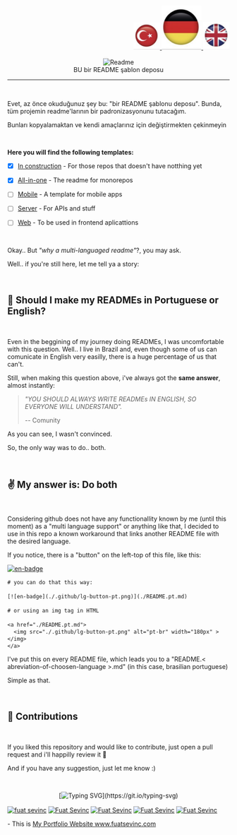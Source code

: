 <div align="right" >
  <a href="./README.md">
    <img src="./images/tr.png" alt="Türkce" width="60px" ></img>
  </a>
  <a href="./README.de.md">
    <img src="./images/de.png" alt="Deutsch" width="90px" ></img>
  </a>
  <a href="./README.en.md">
    <img src="./images/en.png" alt="English" width="60px" ></img>
  </a>
</div>
<br/>

<div align="center">
  <img src="./images/github.png" alt="Readme" />
  <br/>
  <span>BU bir README şablon deposu</span>
</div>

--- 

<br/>

Evet, az önce okuduğunuz şey bu: "bir README şablonu deposu".
Bunda, tüm projemin readme'larının bir padronizasyonunu tutacağım.

Bunları kopyalamaktan ve kendi amaçlarınız için değiştirmekten çekinmeyin

<br/>

**Here you will find the following templates:**

- [x] [In construction](./construction) - For those repos that doesn't have notthing yet <br/>

- [x] [All-in-one](./all-in-one) - The readme for monorepos <br/>

- [ ] [Mobile](./mobile) - A template for mobile apps <br/>

- [ ] [Server](./server) - For APIs and stuff<br/>

- [ ] [Web](./server) - To be used in frontend aplicattions <br/>

<br/>

Okay.. But *"why a multi-languaged readme"*?, you may ask.

Well.. if you're still here, let me tell ya a story:

<br/>

## :thinking: Should I make my READMEs in Portuguese or English?
<br/>

Even in the beggining of my journey doing READMEs, I was uncomfortable with this question. 
Well.. I live in Brazil and, even though some of us can comunicate in English very easilly, there is a huge percentage of us that can't.

Still, when making this question above, i've always got the **same answer**, almost instantly: 

> *"YOU SHOULD ALWAYS WRITE READMEs IN ENGLISH, SO EVERYONE WILL UNDERSTAND".*
>
> -- Comunity


As you can see, I wasn't convinced.

So, the only way was to do.. both.

<br/>

## :v: My answer is: Do both
<br/>

Considering github does not have any functionallity known by me (until this moment) as a "multi language support" or anything like that, I decided to use in this repo a known workaround that links another README file with the desired language.

If you notice, there is a "button" on the left-top of this file, like this:
  
[![en-badge](./.github/lg-button-pt.png)](./README.pt.md)

```
# you can do that this way:

[![en-badge](./.github/lg-button-pt.png)](./README.pt.md)

# or using an img tag in HTML

<a href="./README.pt.md">
  <img src="./.github/lg-button-pt.png" alt="pt-br" width="180px" ></img>
</a>
```

I've put this on every README file, which leads you to a "README.\< abreviation-of-choosen-language \>.md" (in this case, brasilian portuguese)

Simple as that.

<br/>

## :handshake: Contributions
<br/>

If you liked this repository and would like to contribute, just open a pull request and i'll happilly review it :white_heart:

And if you have any suggestion, just let me know :)

<br/>
<div align='center'>
  
[![Typing SVG](https://readme-typing-svg.herokuapp.com?font=Timmana&size=30&duration=6000&color=F74747&center=true&vCenter=true&lines=%F0%9F%94%97+Connect+with+me...)](https://git.io/typing-svg)
<p align="left">
  <a href="https://www.linkedin.com/in/fuat-sevin%C3%A7-6a7969217/" target="blank"><img align="center" src="https://raw.githubusercontent.com/rahuldkjain/github-profile-readme-generator/master/src/images/icons/Social/linked-in-alt.svg" alt="fuat sevinc" height="30" width="40" /></a>
<a href="https://codepen.io/fuatsevinc" target="blank"><img align="center" src="https://cdn.jsdelivr.net/npm/simple-icons@3.0.1/icons/codepen.svg" alt="Fuat Sevinc" height="30" width="40" /></a>  
  <a href="https://app.netlify.com/teams/fuatsevinc/overview" target="blank"><img align="center" src="https://cdn.jsdelivr.net/npm/simple-icons@3.0.1/icons/netlify.svg" alt="Fuat Sevinc" height="30" width="40" /></a>
<a href="https://twitter.com/FuatSevinc_" target="blank"><img align="center" src="https://cdn.jsdelivr.net/npm/simple-icons@3.0.1/icons/twitter.svg" alt="Fuat Sevinc" height="30" width="40" /></a>
<a href="https://www.instagram.com/fuatsevinc66/" target="blank"><img align="center" src="https://cdn.jsdelivr.net/npm/simple-icons@3.0.1/icons/instagram.svg" alt="Fuat Sevinc" height="30" width="40" /></a>
</p>
<p align="left">
- This is <a href="http://www.fuatsevinc.com" target="_blank">My Portfolio Website www.fuatsevinc.com</a>
</p>

</div>
